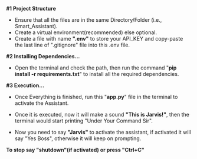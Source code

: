 **#1 Project Structure**
- Ensure that all the files are in the same Directory/Folder (i.e., Smart_Assistant).
- Create a virtual environment(recommended) else optional.
- Create a file with name **".env"** to store your API_KEY and copy-paste the last line of ".gitignore" file into this .env file.

**#2 Installing Dependencies...**
- Open the terminal and check the path, then run the command "**pip install -r requirements.txt**" to install all the required dependencies.

**#3 Execution...**
- Once Everything is finished, run this "**app.py**" file in the terminal to activate the Assistant.

- Once it is executed, now it will make a sound **"This is Jarvis!"**, then the terminal would start printing "Under Your Command Sir".

- Now you need to say **"Jarvis"** to activate the assistant, if activated it will say "Yes Boss", otherwise it will keep on prompting.

**To stop say "shutdown"(if activated) or press "Ctrl+C"**
